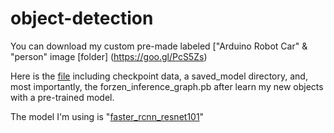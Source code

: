 # object-detection

You can download my custom pre-made labeled ["Arduino Robot Car" & "person" image [folder] (https://goo.gl/PcS5Zs)


Here is the [file](https://goo.gl/jfdoF2) including checkpoint data, a saved_model directory, and, most importantly, the forzen_inference_graph.pb after   learn my new objects with a pre-trained model.

The model I'm using is "[faster_rcnn_resnet101](https://goo.gl/hYJg6z)" 

